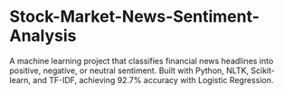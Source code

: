 # Stock-Market-News-Sentiment-Analysis
A machine learning project that classifies financial news headlines into positive, negative, or neutral sentiment. Built with Python, NLTK, Scikit-learn, and TF-IDF, achieving 92.7% accuracy with Logistic Regression.
